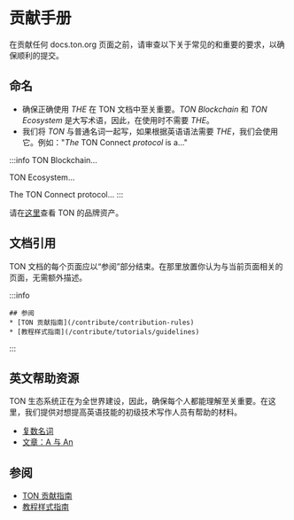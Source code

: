 # 贡献手册

在贡献任何 docs.ton.org 页面之前，请审查以下关于常见的和重要的要求，以确保顺利的提交。

## 命名

- 确保正确使用 _THE_ 在 TON 文档中至关重要。_TON Blockchain_ 和 _TON Ecosystem_ 是大写术语，因此，在使用时不需要 _THE_。
- 我们将 _TON_ 与普通名词一起写，如果根据英语语法需要 _THE_，我们会使用它。例如："_The_ TON Connect _protocol_ is a..."

:::info
TON Blockchain...

TON Ecosystem...

The TON Connect protocol...
:::

请在[这里](https://ton.org/en/brand-assets)查看 TON 的品牌资产。

## 文档引用

TON 文档的每个页面应以“参阅”部分结束。在那里放置你认为与当前页面相关的页面，无需额外描述。

:::info
```
## 参阅
* [TON 贡献指南](/contribute/contribution-rules)
* [教程样式指南](/contribute/tutorials/guidelines)
```
:::

## 英文帮助资源
TON 生态系统正在为全世界建设，因此，确保每个人都能理解至关重要。在这里，我们提供对想提高英语技能的初级技术写作人员有帮助的材料。

* [复数名词](https://www.grammarly.com/blog/plural-nouns/)
* [文章：A 与 An](https://owl.purdue.edu/owl/general_writing/grammar/articles_a_versus_an.html)

## 参阅

* [TON 贡献指南](/contribute/contribution-rules)
* [教程样式指南](/contribute/tutorials/guidelines)
